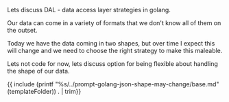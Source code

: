 Lets discuss DAL - data access layer strategies in golang.

Our data can come in a variety of formats that we don't know all of them on the outset.

Today we have the data coming in two shapes, but over time I expect this will change and we need to choose the right strategy to make this maleable.

Lets not code for now, lets discuss option for being flexible about handling the shape of our data.

{{ include (printf "%s/../prompt-golang-json-shape-may-change/base.md" (templateFolder)) . | trim}}
